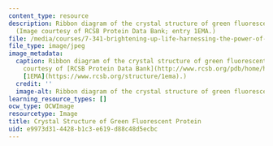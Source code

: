 ```yaml
---
content_type: resource
description: Ribbon diagram of the crystal structure of green fluorescent protein.
  (Image courtesy of RCSB Protein Data Bank; entry 1EMA.)
file: /media/courses/7-341-brightening-up-life-harnessing-the-power-of-fluorescence-imaging-to-observe-biology-in-action-fall-2006/e9973d314428b1c3e619d88c48d5ecbc_7-341f06.jpg
file_type: image/jpeg
image_metadata:
  caption: Ribbon diagram of the crystal structure of green fluorescent protein. (Image
    courtesy of [RCSB Protein Data Bank](http://www.rcsb.org/pdb/home/home.do) entry
    [1EMA](https://www.rcsb.org/structure/1ema).)
  credit: ''
  image-alt: Ribbon diagram of the crystal structure of green fluorescent protein.
learning_resource_types: []
ocw_type: OCWImage
resourcetype: Image
title: Crystal Structure of Green Fluorescent Protein
uid: e9973d31-4428-b1c3-e619-d88c48d5ecbc
---
```

